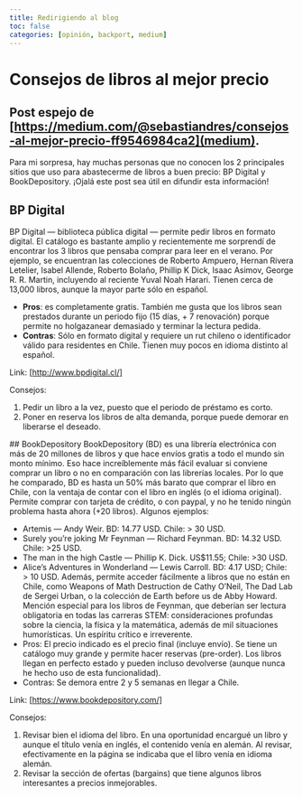 ```yaml
---
title: Redirigiendo al blog
toc: false
categories: [opinión, backport, medium]
---
```

# Consejos de libros al mejor precio
Post espejo de [https://medium.com/@sebastiandres/consejos-al-mejor-precio-ff9546984ca2](medium).
---

Para mi sorpresa, hay muchas personas que no conocen los 2 principales sitios que uso para abastecerme de libros a buen precio: BP Digital y BookDepository. ¡Ojalá este post sea útil en difundir esta información!

## BP Digital
BP Digital — biblioteca pública digital — permite pedir libros en formato digital. El catálogo es bastante amplio y recientemente me sorprendí de encontrar los 3 libros que pensaba comprar para leer en el verano. Por ejemplo, se encuentran las colecciones de Roberto Ampuero, Hernan Rivera Letelier, Isabel Allende, Roberto Bolaño, Phillip K Dick, Isaac Asimov, George R. R. Martin, incluyendo al reciente Yuval Noah Harari. Tienen cerca de 13,000 libros, aunque la mayor parte sólo en español.
* **Pros**: es completamente gratis. También me gusta que los libros sean prestados durante un periodo fijo (15 días, + 7 renovación) porque permite no holgazanear demasiado y terminar la lectura pedida.
* **Contras**: Sólo en formato digital y requiere un rut chileno o identificador válido para residentes en Chile. Tienen muy pocos en idioma distinto al español.

Link: [http://www.bpdigital.cl/]

Consejos: 
1. Pedir un libro a la vez, puesto que el periodo de préstamo es corto.
2. Poner en reserva los libros de alta demanda, porque puede demorar en liberarse el deseado.

## BookDepository
BookDepository (BD) es una librería electrónica con más de 20 millones de libros y que hace envíos gratis a todo el mundo sin monto mínimo. Eso hace increíblemente más fácil evaluar si conviene comprar un libro o no en comparación con las librerías locales. Por lo que he comparado, BD es hasta un 50% más barato que comprar el libro en Chile, con la ventaja de contar con el libro en inglés (o el idioma original). Permite comprar con tarjeta de crédito, o con paypal, y no he tenido ningún problema hasta ahora (+20 libros). Algunos ejemplos:
* Artemis — Andy Weir. BD: 14.77 USD. Chile: > 30 USD.
* Surely you’re joking Mr Feynman — Richard Feynman. BD: 14.32 USD. Chile: >25 USD.
* The man in the high Castle — Phillip K. Dick. US$11.55; Chile: >30 USD.
* Alice’s Adventures in Wonderland — Lewis Carroll. BD: 4.17 USD; Chile: > 10 USD.
Además, permite acceder fácilmente a libros que no están en Chile, como Weapons of Math Destruction de Cathy O’Neil, The Dad Lab de Sergei Urban, o la colección de Earth before us de Abby Howard. Mención especial para los libros de Feynman, que deberían ser lectura obligatoria en todas las carreras STEM: consideraciones profundas sobre la ciencia, la física y la matemática, además de mil situaciones humorísticas. Un espíritu crítico e irreverente.
* Pros: El precio indicado es el precio final (incluye envío). Se tiene un catálogo muy grande y permite hacer reservas (pre-order). Los libros llegan en perfecto estado y pueden incluso devolverse (aunque nunca he hecho uso de esta funcionalidad).
* Contras: Se demora entre 2 y 5 semanas en llegar a Chile.

Link: [https://www.bookdepository.com/]

Consejos: 
1. Revisar bien el idioma del libro. En una oportunidad encargué un libro y aunque el título venía en inglés, el contenido venía en alemán. Al revisar, efectivamente en la página se indicaba que el libro venía en idioma alemán. 
2. Revisar la sección de ofertas (bargains) que tiene algunos libros interesantes a precios inmejorables.